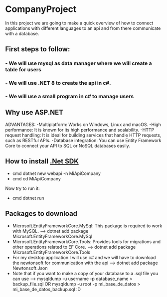 # CompanyProject
In this project we are going to make a quick overview of how to connect applications with different languages to an api and from there communicate with a database.

## First steps to follow: 
### - We will use mysql as data manager where we will create a table for users
### - We will use .NET 8 to create the api in c#.
### - We will use a small program in c# to manage users

## Why use ASP.NET
ADVANTAGES:
-Multiplatform: Works on Windows, Linux and macOS.
-High performance: It is known for its high performance and scalability.
-HTTP request handling: It is ideal for building services that handle HTTP requests, such as RESTful APIs.
-Database integration: You can use Entity Framework Core to connect your API to SQL or NoSQL databases easily.

## How to install [.Net SDK](https://dotnet.microsoft.com/es-es/download)
- cmd dotnet new webapi -n MiApiCompany
- cmd cd MiApiCompany

Now try to run it:
- cmd dotnet run

## Packages to download
- Microsoft.EntityFrameworkCore.MySql: This package is required to work with MySQL. --> dotnet add package Microsoft.EntityFrameworkCore.MySql
- Microsoft.EntityFrameworkCore.Tools: Provides tools for migrations and other operations related to EF Core. --> dotnet add package Microsoft.EntityFrameworkCore.Tools
- For my desktop application I will use c# and we will have to download the newtonsoft for communication with the api --> dotnet add package Newtonsoft.Json
- Note that if you want to make a copy of your database to a .sql file you can use --> mysqldump -u username -p database_name > backup_file.sql OR mysqldump -u root -p mi_base_de_datos > mi_base_de_datos_backup.sql :D
